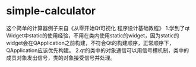 # simple-calculator
这个简单的计算器例子来自《从零开始Qt可视化 程序设计基础教程》
1.学到了qt Widget中static的使用经验，不用在类内使用static的widget，因为static的widget会在QApplication之前构建，不符合Qt的构建顺序，正常顺序下，QApplication应该优先构建。
2.qt的类中的对象通信可以用信号槽机制，类中的成员对象发出信号，类的对象接受信号并处理。


